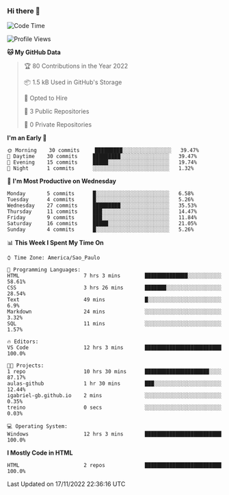### Hi there 👋

<!--
**igabriel-gb/igabriel-gb** is a ✨ _special_ ✨ repository because its `README.md` (this file) appears on your GitHub profile.

Here are some ideas to get you started:

- 🔭 I’m currently working on ...
- 🌱 I’m currently learning ...
- 👯 I’m looking to collaborate on ...
- 🤔 I’m looking for help with ...
- 💬 Ask me about ...
- 📫 How to reach me: ...
- 😄 Pronouns: ...
- ⚡ Fun fact: ...
-->

<!--START_SECTION:waka-->
![Code Time](http://img.shields.io/badge/Code%20Time-20%20hrs%2029%20mins-blue)

![Profile Views](http://img.shields.io/badge/Profile%20Views-89-blue)

**🐱 My GitHub Data** 

> 🏆 80 Contributions in the Year 2022
 > 
> 📦 1.5 kB Used in GitHub's Storage 
 > 
> 💼 Opted to Hire
 > 
> 📜 3 Public Repositories 
 > 
> 🔑 0 Private Repositories  
 > 
**I'm an Early 🐤** 

```text
🌞 Morning    30 commits     █████████░░░░░░░░░░░░░░░░   39.47% 
🌇 Daytime    30 commits     █████████░░░░░░░░░░░░░░░░   39.47% 
🌃 Evening    15 commits     █████░░░░░░░░░░░░░░░░░░░░   19.74% 
🌙 Night      1 commits      ░░░░░░░░░░░░░░░░░░░░░░░░░   1.32%

```
📅 **I'm Most Productive on Wednesday** 

```text
Monday       5 commits      █░░░░░░░░░░░░░░░░░░░░░░░░   6.58% 
Tuesday      4 commits      █░░░░░░░░░░░░░░░░░░░░░░░░   5.26% 
Wednesday    27 commits     █████████░░░░░░░░░░░░░░░░   35.53% 
Thursday     11 commits     ███░░░░░░░░░░░░░░░░░░░░░░   14.47% 
Friday       9 commits      ███░░░░░░░░░░░░░░░░░░░░░░   11.84% 
Saturday     16 commits     █████░░░░░░░░░░░░░░░░░░░░   21.05% 
Sunday       4 commits      █░░░░░░░░░░░░░░░░░░░░░░░░   5.26%

```


📊 **This Week I Spent My Time On** 

```text
⌚︎ Time Zone: America/Sao_Paulo

💬 Programming Languages: 
HTML                     7 hrs 3 mins        ██████████████░░░░░░░░░░░   58.61% 
CSS                      3 hrs 26 mins       ███████░░░░░░░░░░░░░░░░░░   28.54% 
Text                     49 mins             █░░░░░░░░░░░░░░░░░░░░░░░░   6.9% 
Markdown                 24 mins             ░░░░░░░░░░░░░░░░░░░░░░░░░   3.32% 
SQL                      11 mins             ░░░░░░░░░░░░░░░░░░░░░░░░░   1.57%

🔥 Editors: 
VS Code                  12 hrs 3 mins       █████████████████████████   100.0%

🐱‍💻 Projects: 
1 repo                   10 hrs 30 mins      █████████████████████░░░░   87.17% 
aulas-github             1 hr 30 mins        ███░░░░░░░░░░░░░░░░░░░░░░   12.44% 
igabriel-gb.github.io    2 mins              ░░░░░░░░░░░░░░░░░░░░░░░░░   0.35% 
treino                   0 secs              ░░░░░░░░░░░░░░░░░░░░░░░░░   0.03%

💻 Operating System: 
Windows                  12 hrs 3 mins       █████████████████████████   100.0%

```

**I Mostly Code in HTML** 

```text
HTML                     2 repos             █████████████████████████   100.0%

```



 Last Updated on 17/11/2022 22:36:16 UTC
<!--END_SECTION:waka-->
